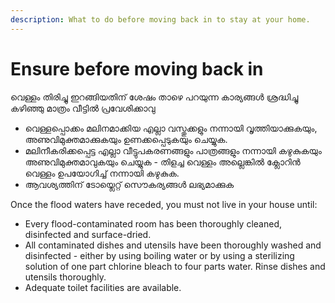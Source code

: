 ```yaml
---
description: What to do before moving back in to stay at your home.
---
```


# Ensure before moving back in

വെള്ളം തിരിച്ചു ഇറങ്ങിയതിന് ശേഷം താഴെ പറയുന്ന കാര്യങ്ങൾ ശ്രദ്ധിച്ചു കഴിഞ്ഞു മാത്രം വീട്ടിൽ പ്രവേശിക്കാവു

*  വെള്ളപ്പൊക്കം മലിനമാക്കിയ എല്ലാ വസ്തുക്കളും നന്നായി വൃത്തിയാക്കുകയും, അണുവിമുക്തമാക്കുകയും ഉണക്കപ്പെടുകയും ചെയ്യുക.
* മലിനീകരിക്കപ്പെട്ട എല്ലാ വീട്ടുപകരണങ്ങളും പാത്രങ്ങളും നന്നായി കഴുകുകയും അണുവിമുക്തമാവുകയും ചെയ്യുക - തിളച്ച വെള്ളം അല്ലെങ്കിൽ ക്ലോറിൻ വെള്ളം ഉപയോഗിച്ച് നന്നായി കഴുകുക.
* ആവശ്യത്തിന് ടോയ്ലെറ്റ് സൌകര്യങ്ങൾ ലഭ്യമാക്കുക



 Once the flood waters have receded, you must not live in your house until:

* Every flood-contaminated room has been thoroughly cleaned, disinfected and surface-dried.
* All contaminated dishes and utensils have been thoroughly washed and disinfected - either by using boiling water or by using a sterilizing solution of one part chlorine bleach to four parts water. Rinse dishes and utensils thoroughly.
* Adequate toilet facilities are available.

